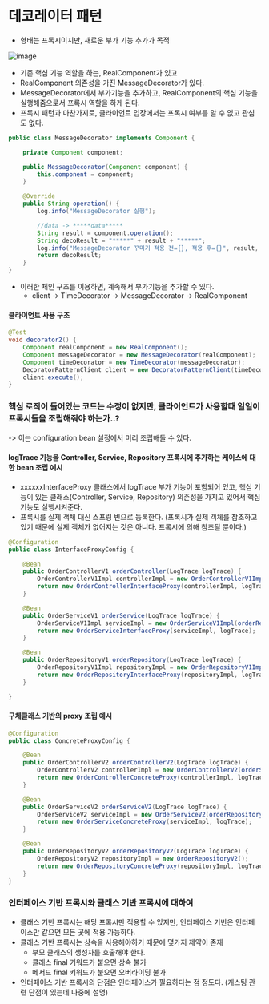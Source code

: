 # 데코레이터 패턴
 * 형태는 프록시이지만, 새로운 부가 기능 추가가 목적

![image](https://user-images.githubusercontent.com/48814463/203172528-30242376-e410-4664-8c91-40824c19039c.png)

 * 기존 핵심 기능 역할을 하는, RealComponent가 있고
 * RealComponent 의존성을 가진 MessageDecorator가 있다.
 * MessageDecorator에서 부가기능을 추가하고, RealComponent의 핵심 기능을 실행해줌으로서 프록시 역할을 하게 된다.
 * 프록시 패턴과 마찬가지로, 클라이언트 입장에서는 프록시 여부를 알 수 없고 관심도 없다.

```java
public class MessageDecorator implements Component {

    private Component component;

    public MessageDecorator(Component component) {
        this.component = component;
    }

    @Override
    public String operation() {
        log.info("MessageDecorator 실행");

        //data -> *****data*****
        String result = component.operation();
        String decoResult = "*****" + result + "*****";
        log.info("MessageDecorator 꾸미기 적용 전={}, 적용 후={}", result, decoResult);
        return decoResult;
    }
}
```
 * 이러한 체인 구조를 이용하면, 계속해서 부가기능을 추가할 수 있다.
    * client -> TimeDecorator -> MessageDecorator -> RealComponent

#### 클라이언트 사용 구조
```java
@Test
void decorator2() {
    Component realComponent = new RealComponent();
    Component messageDecorator = new MessageDecorator(realComponent);
    Component timeDecorator = new TimeDecorator(messageDecorator);
    DecoratorPatternClient client = new DecoratorPatternClient(timeDecorator);
    client.execute();
}
```

### 핵심 로직이 들어있는 코드는 수정이 없지만, 클라이언트가 사용할때 일일이 프록시들을 조립해줘야 하는가..?
-> 이는 configuration bean 설정에서 미리 조립해둘 수 있다.

#### logTrace 기능을 Controller, Service, Repository 프록시에 추가하는 케이스에 대한 bean 조립 예시
 * xxxxxxInterfaceProxy 클래스에서 logTrace 부가 기능이 포함되어 있고, 핵심 기능이 있는 클래스(Controller, Service, Repository) 의존성을 가지고 있어서 핵심 기능도 실행시켜준다.
 * 프록시를 실제 객체 대신 스프링 빈으로 등록한다. (프록시가 실제 객체를 참조하고 있기 때문에 실제 객체가 없어지는 것은 아니다. 프록시에 의해 참조될 뿐이다.)
```java
@Configuration
public class InterfaceProxyConfig {

    @Bean
    public OrderControllerV1 orderController(LogTrace logTrace) {
        OrderControllerV1Impl controllerImpl = new OrderControllerV1Impl(orderService(logTrace));
        return new OrderControllerInterfaceProxy(controllerImpl, logTrace);
    }

    @Bean
    public OrderServiceV1 orderService(LogTrace logTrace) {
        OrderServiceV1Impl serviceImpl = new OrderServiceV1Impl(orderRepository(logTrace));
        return new OrderServiceInterfaceProxy(serviceImpl, logTrace);
    }

    @Bean
    public OrderRepositoryV1 orderRepository(LogTrace logTrace) {
        OrderRepositoryV1Impl repositoryImpl = new OrderRepositoryV1Impl();
        return new OrderRepositoryInterfaceProxy(repositoryImpl, logTrace);
    }

}
```

#### 구체클래스 기반의 proxy 조립 예시
```java
@Configuration
public class ConcreteProxyConfig {

    @Bean
    public OrderControllerV2 orderControllerV2(LogTrace logTrace) {
        OrderControllerV2 controllerImpl = new OrderControllerV2(orderServiceV2(logTrace));
        return new OrderControllerConcreteProxy(controllerImpl, logTrace);
    }

    @Bean
    public OrderServiceV2 orderServiceV2(LogTrace logTrace) {
        OrderServiceV2 serviceImpl = new OrderServiceV2(orderRepositoryV2(logTrace));
        return new OrderServiceConcreteProxy(serviceImpl, logTrace);
    }

    @Bean
    public OrderRepositoryV2 orderRepositoryV2(LogTrace logTrace) {
        OrderRepositoryV2 repositoryImpl = new OrderRepositoryV2();
        return new OrderRepositoryConcreteProxy(repositoryImpl, logTrace);
    }
}
```


### 인터페이스 기반 프록시와 클래스 기반 프록시에 대하여
 * 클래스 기반 프록시는 해당 프록시만 적용할 수 있지만, 인터페이스 기반은 인터페이스만 같으면 모든 곳에 적용 가능하다.
 * 클래스 기반 프록시는 상속을 사용해야하기 때문에 몇가지 제약이 존재
    * 부모 클래스의 생성자를 호출해야 한다.
    * 클래스 final 키워드가 붙으면 상속 불가
    * 메서드 final 키워드가 붙으면 오버라이딩 불가
 * 인터페이스 기반 프록시의 단점은 인터페이스가 필요하다는 점 정도다. (캐스팅 관련 단점이 있는데 나중에 설명)
